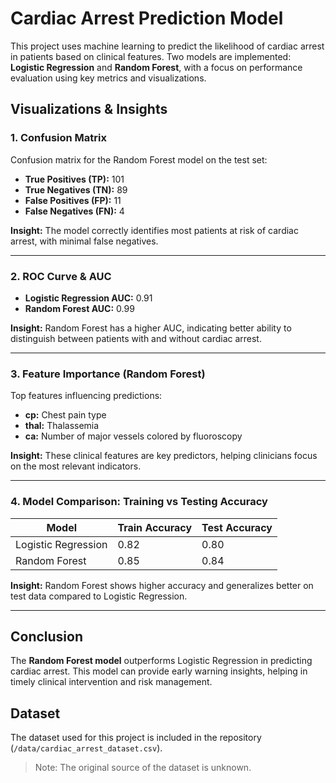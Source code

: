 
# Cardiac Arrest Prediction Model

This project uses machine learning to predict the likelihood of cardiac arrest in patients based on clinical features. Two models are implemented: **Logistic Regression** and **Random Forest**, with a focus on performance evaluation using key metrics and visualizations.

## Visualizations & Insights

### 1. Confusion Matrix

Confusion matrix for the Random Forest model on the test set:

- **True Positives (TP):** 101  
- **True Negatives (TN):** 89  
- **False Positives (FP):** 11  
- **False Negatives (FN):** 4  

**Insight:** The model correctly identifies most patients at risk of cardiac arrest, with minimal false negatives.

---

### 2. ROC Curve & AUC

- **Logistic Regression AUC:** 0.91  
- **Random Forest AUC:** 0.99  

**Insight:** Random Forest has a higher AUC, indicating better ability to distinguish between patients with and without cardiac arrest.

---

### 3. Feature Importance (Random Forest)

Top features influencing predictions:

- **cp:** Chest pain type  
- **thal:** Thalassemia  
- **ca:** Number of major vessels colored by fluoroscopy  

**Insight:** These clinical features are key predictors, helping clinicians focus on the most relevant indicators.

---

### 4. Model Comparison: Training vs Testing Accuracy

| Model               | Train Accuracy | Test Accuracy |
|--------------------|----------------|---------------|
| Logistic Regression | 0.82           | 0.80          |
| Random Forest       | 0.85           | 0.84          |

**Insight:** Random Forest shows higher accuracy and generalizes better on test data compared to Logistic Regression.

---

## Conclusion

The **Random Forest model** outperforms Logistic Regression in predicting cardiac arrest. This model can provide early warning insights, helping in timely clinical intervention and risk management.

## Dataset

The dataset used for this project is included in the repository (`/data/cardiac_arrest_dataset.csv`).  
> Note: The original source of the dataset is unknown.


